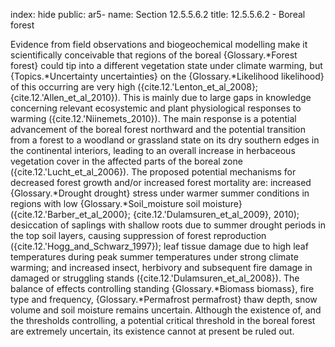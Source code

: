 index: hide
public: ar5-
name: Section 12.5.5.6.2
title: 12.5.5.6.2 - Boreal forest

Evidence from field observations and biogeochemical modelling make it scientifically conceivable that regions of the boreal {Glossary.*Forest forest} could tip into a different vegetation state under climate warming, but {Topics.*Uncertainty uncertainties} on the {Glossary.*Likelihood likelihood} of this occurring are very high ({cite.12.'Lenton_et_al_2008}; {cite.12.'Allen_et_al_2010}). This is mainly due to large gaps in knowledge concerning relevant ecosystemic and plant physiological responses to warming ({cite.12.'Niinemets_2010}). The main response is a potential advancement of the boreal forest northward and the potential transition from a forest to a woodland or grassland state on its dry southern edges in the continental interiors, leading to an overall increase in herbaceous vegetation cover in the affected parts of the boreal zone ({cite.12.'Lucht_et_al_2006}). The proposed potential mechanisms for decreased forest growth and/or increased forest mortality are: increased {Glossary.*Drought drought} stress under warmer summer conditions in regions with low {Glossary.*Soil_moisture soil moisture} ({cite.12.'Barber_et_al_2000}; {cite.12.'Dulamsuren_et_al_2009}, 2010); desiccation of saplings with shallow roots due to summer drought periods in the top soil layers, causing suppression of forest reproduction ({cite.12.'Hogg_and_Schwarz_1997}); leaf tissue damage due to high leaf temperatures during peak summer temperatures under strong climate warming; and increased insect, herbivory and subsequent fire damage in damaged or struggling stands ({cite.12.'Dulamsuren_et_al_2008}). The balance of effects controlling standing {Glossary.*Biomass biomass}, fire type and frequency, {Glossary.*Permafrost permafrost} thaw depth, snow volume and soil moisture remains uncertain. Although the existence of, and the thresholds controlling, a potential critical threshold in the boreal forest are extremely uncertain, its existence cannot at present be ruled out.
